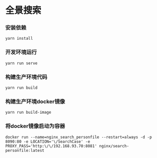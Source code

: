 # 全景搜索

### 安装依赖
```
yarn install
```

### 开发环境运行
```
yarn run serve
```

### 构建生产环境代码
```
yarn run build
```

### 构建生产环境docker镜像
```
yarn run build-image
```

### 将docker镜像启动为容器
```
docker run --name=nginx_search_personfile --restart=always -d -p 8090:80 -e LOCATION='\/SearchCase' -e PROXY_PASS='http:\/\/192.168.93.70:8081' nginx/search-personfile:latest
```